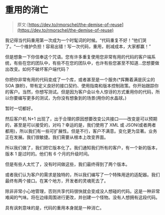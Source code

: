 # 重用的消亡

> 原文:[https://dev.to/rmorschel/the-demise-of-reuse](https://dev.to/rmorschel/the-demise-of-reuse)

我记得当代码重用第一次成为一个时髦词的时候。“代码重复不好！”他们哭了。“一个维护负担！容易出错！写一次代码，重用，削减成本，大家都赢！”

但是想象一下你信奉这个咒语。您有许多重复使用您非常有用的代码的客户端系统，有些在您的团队中，有些不在您的团队中，也许有些您甚至不知道…您想要做出改变。如何不破坏客户端代码？

你把你非常有用的代码变成了一个库，或者甚至是一个服务(*挥舞着满是灰尘的 SOA 旗帜)，带有定义良好的接口契约、使用指南和版本控制政策。你开始跟踪你的客户。当然，你想写测试。但是因为客户会以令人惊讶的方式重用你的代码，所以你要编写更多的测试，为你没有想象到的场景(用你的水晶球。)

暂时一切都好。

然后客户机 N+1 出现了，出于合理的原因想要改变公共接口——改变是可以预期的，甚至是可以接受的，对吗？幸运的是，我们使用了 XML 或 JSON(或者两者都用)，所以我们有一些可扩展性。但是不行，客户不满意。变化更为显著。业务正在发展。我们很敏捷。我们需要从根本上改变界面。

所以我们做了，我们把它版本化了。我们通知我们所有的客户，有一个新的版本，版本 1 是过时的。他们有 6 个月的升级时间。

但是有些人太忙了，没有时间做这些，我们最终得到了两个版本。

或者我们认为客户的需求是独特的，所以我们编写了一个特殊用途的适配器。我们最终有两个接口。在某个地方，开发者的灵魂死去了。

除非非常小心地管理，否则共享代码很快就会变成没人想碰的代码。这是一种非常难闻的气味。将在边缘周围进行更改，并创建一个怪物。没有人想拥有这段代码。

具有讽刺意味的是，代码的重用本身就是一种消亡。